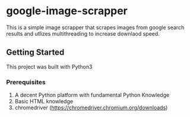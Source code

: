# google-image-scrapper
This is a simple image scrapper that scrapes images from google search results and utlizes multithreading to increase downlaod speed.

## Getting Started
This project was built with Python3

### Prerequisites
1. A decent Python platform with fundamental Python Knowledge
2. Basic HTML knowledge
3. chromedriver (https://chromedriver.chromium.org/downloads) 
   
